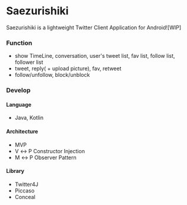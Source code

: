 # Saezurishiki

Saezurishiki is a lightweight Twitter Client Application for Android![WIP]

### Function
+ show TimeLine, conversation, user's tweet list, fav list, follow list, follower list
+ tweet, reply( + upload picture), fav, retweet
+ follow/unfollow, block/unblock

### Develop
#### Language
+ Java, Kotlin

#### Architecture
+ MVP
+ V ↔ P Constructor Injection
+ M ↔ P Observer Pattern

#### Library
+ Twitter4J
+ Piccaso
+ Conceal
